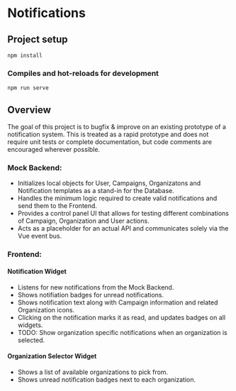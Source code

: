 # Notifications

## Project setup
```
npm install
```

### Compiles and hot-reloads for development
```
npm run serve
```

## Overview
The goal of this project is to bugfix & improve on an existing prototype of a notification system. 
This is treated as a rapid prototype and does not require unit tests or complete documentation, but code comments are encouraged wherever possible. 


### Mock Backend: 
- Initializes local objects for User, Campaigns, Organizatons and Notification templates as a stand-in for the Database.
- Handles the minimum logic required to create valid notifications and send them to the Frontend.
- Provides a control panel UI that allows for testing different combinations of Campaign, Organization and User actions.
- Acts as a placeholder for an actual API and communicates solely via the Vue event bus.

### Frontend:
#### Notification Widget
- Listens for new notifications from the Mock Backend.
- Shows notifiation badges for unread notifications.
- Shows notification text along with Campaign information and related Organization icons.
- Clicking on the notification marks it as read, and updates badges on all widgets.
- TODO: Show organization specific notifications when an organization is selected.

#### Organization Selector Widget
- Shows a list of available organizations to pick from.
- Shows unread notification badges next to each organization.


